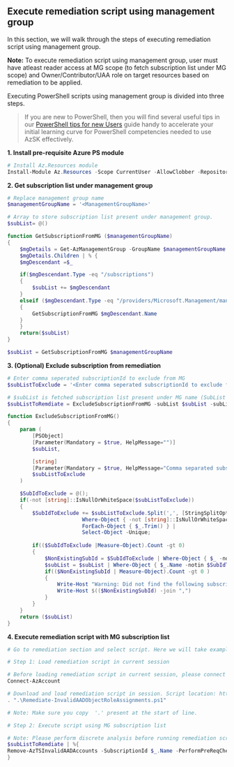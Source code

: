 ## Execute remediation script using management group

In this section, we will walk through the steps of executing remediation script using management group. 

**Note:** To execute remediation script using management group, user must have atleast reader access at MG scope (to fetch subscription list under MG scope) and Owner/Contributor/UAA role on target resources based on remediation to be applied.

Executing PowerShell scripts using management group is divided into three steps. 

> If you are new to PowerShell, then you will find several useful tips in our [PowerShell tips for new Users](https://github.com/azsk/DevOpsKit-docs/tree/master/00b-Getting-Started) guide 
> handy to accelerate your initial learning curve for PowerShell competencies needed to use AzSK effectively.

**1. Install pre-requisite Azure PS module**

``` PowerShell
# Install Az.Resources module
Install-Module Az.Resources -Scope CurrentUser -AllowClobber -Repository PSGallery
```

**2. Get subscription list under management group**

``` PowerShell
# Replace management group name
$managementGroupName = '<ManagementGroupName>'

# Array to store subscription list present under management group.
$subList= @()

function GetSubscriptionFromMG ($managementGroupName)
{
    $mgDetails = Get-AzManagementGroup -GroupName $managementGroupName -Expand -Recurse
    $mgDetails.Children | % {
    $mgDescendant =$_

    if($mgDescendant.Type -eq "/subscriptions")
    {
        $subList += $mgDescendant
    }
    elseif ($mgDescendant.Type -eq "/providers/Microsoft.Management/managementGroups")
    {
        GetSubscriptionFromMG $mgDescendant.Name
    }
    }
    return($subList)
}

$subList = GetSubscriptionFromMG $managementGroupName
```

**3. (Optional) Exclude subscription from remediation**
``` PowerShell
# Enter comma seperated subscriptionId to exclude from MG
$subListToExclude = '<Enter comma seperated subscriptionId to exclude from MG>'

# $subList is fetched subscription list present under MG name (SubList fetched from step 3)
$subListToRemdiate = ExcludeSubscriptionFromMG -subList $subList -subListToExclude $subListToExclude

function ExcludeSubscriptionFromMG()
{
    param (
        [PSObject]
        [Parameter(Mandatory = $true, HelpMessage="")]
        $subList,

        [string]
        [Parameter(Mandatory = $true, HelpMessage="Comma separated subscriptionId which need to exclude from remediation")]
        $subListToExclude
    )

    $SubIdToExclude = @();
	if(-not [string]::IsNullOrWhiteSpace($subListToExclude))
	{
		$SubIdToExclude += $subListToExclude.Split(',', [StringSplitOptions]::RemoveEmptyEntries) | 
						Where-Object { -not [string]::IsNullOrWhiteSpace($_) } |
						ForEach-Object { $_.Trim() } |
						Select-Object -Unique;
            
        if(($SubIdToExclude |Measure-Object).Count -gt 0)
        {
            $NonExistingSubId = $SubIdToExclude | Where-Object { $_ -notin $subList.Name }
            $subList = $subList | Where-Object { $_.Name -notin $SubIdToExclude }   
            if(($NonExistingSubId | Measure-Object).Count -gt 0 )
			{
				Write-Host "Warning: Did not find the following subscriptionId in given MG name for exclusion:" -ForegroundColor Yellow
				Write-Host $(($NonExistingSubId) -join ",")
			}	
        }
	}
    return ($subList)
}

```

**4. Execute remediation script with MG subscription list**

``` PowerShell
# Go to remediation section and select script. Here we will take example of deprecated account.

# Step 1: Load remediation script in current session

# Before loading remediation script in current session, please connect to AzAccount
Connect-AzAccount

# Download and load remediation script in session. Script location: https://aka.ms/azts-docs/rscript/Azure_Subscription_AuthZ_Remove_Deprecated_Accounts
. ".\Remediate-InvalidAADObjectRoleAssignments.ps1"

# Note: Make sure you copy  '.' present at the start of line.

# Step 2: Execute script using MG subscription list

# Note: Please perform discrete analysis before running remediation script using management groups.
$subListToRemdiate | %{
Remove-AzTSInvalidAADAccounts -SubscriptionId $_.Name -PerformPreReqCheck: $true
}

```
